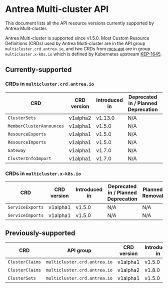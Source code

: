 # Antrea Multi-cluster API

This document lists all the API resource versions currently supported by Antrea Mulit-cluster.

Antrea Multi-cluster is supported since v1.5.0. Most Custom Resource Definitions (CRDs)
used by Antrea Multi-cluster are in the API group `multicluster.crd.antrea.io`, and
two CRDs from [mcs-api](https://github.com/kubernetes-sigs/mcs-api) are in group `multicluster.x-k8s.io`
which is defined by Kubernetes upstream [KEP-1645](https://github.com/kubernetes/enhancements/tree/master/keps/sig-multicluster/1645-multi-cluster-services-api).

## Currently-supported

### CRDs in `multicluster.crd.antrea.io`

| CRD                      | CRD version | Introduced in | Deprecated in / Planned Deprecation | Planned Removal |
| ------------------------ | ----------- | ------------- | ----------------------------------- | --------------- |
| `ClusterSets`            | v1alpha2    | v1.13.0       | N/A                                 | N/A             |
| `MemberClusterAnnounces` | v1alpha1    | v1.5.0        | N/A                                 | N/A             |
| `ResourceExports`        | v1alpha1    | v1.5.0        | N/A                                 | N/A             |
| `ResourceImports`        | v1alpha1    | v1.5.0        | N/A                                 | N/A             |
| `Gateway`                | v1alpha1    | v1.7.0        | N/A                                 | N/A             |
| `ClusterInfoImport`      | v1alpha1    | v1.7.0        | N/A                                 | N/A             |

### CRDs in `multicluster.x-k8s.io`

| CRD              | CRD version | Introduced in | Deprecated in / Planned Deprecation | Planned Removal |
| ---------------- | ----------- | ------------- | ----------------------------------- | --------------- |
| `ServiceExports` | v1alpha1    | v1.5.0        | N/A                                 | N/A             |
| `ServiceImports` | v1alpha1    | v1.5.0        | N/A                                 | N/A             |

## Previously-supported

| CRD                      | API group                    | CRD version | Introduced in | Deprecated in | Removed in |
| ------------------------ | ---------------------------- | ----------- | ------------- | ------------- | ---------- |
| `ClusterClaims`          | `multicluster.crd.antrea.io` | v1alpha1    | v1.5.0        | v1.8.0        | v1.8.0     |
| `ClusterClaims`          | `multicluster.crd.antrea.io` | v1alpha2    | v1.8.0        | v1.13.0       | v1.13.0         |
| `ClusterSets`            | `multicluster.crd.antrea.io` | v1alpha1    | v1.5.0         | v1.13.0       | N/A        |
